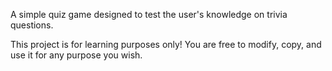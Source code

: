 A simple quiz game designed to test the user's knowledge on trivia questions.

This project is for learning purposes only! You are free to modify, copy, and use it
for any purpose you wish. 